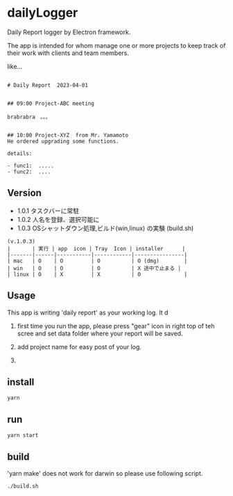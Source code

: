 # dailyLogger

Daily Report logger by Electron framework.

The app is intended for whom manage one or more projects to keep track of their work with clients and team members.

like...

```

# Daily Report  2023-04-01


## 09:00 Project-ABC meeting

brabrabra　。。。


## 10:00 Project-XYZ  from Mr. Yamamoto
He ordered upgrading some functions.

details:

- func1:  .....
- func2:  ....

```

## Version

- 1.0.1 タスクバーに常駐
- 1.0.2 人名を登録、選択可能に
- 1.0.3 OSシャットダウン処理,ビルド(win,linux) の実験 (build.sh)

```
(v.1.0.3)
|       | 実行 | app  icon | Tray  Icon | installer      |
|-------|------|-----------|------------|----------------|
| mac   | O    | O         | O          | O (dmg)        |
| win   | O    | O         | O          | X 途中で止まる |
| linux | O    | X         | X          | O              |

```



## Usage

This app is writing 'daily report' as your working log.
It d


1. first time you run the app, please press "gear" icon in right top of teh scree and set data folder where your report will be saved.

2. add project name for easy post of your log.

3. 


## install

```
yarn
```

## run

```
yarn start
```

## build

'yarn make' does not work for darwin so please use following script.

```
./build.sh
```





